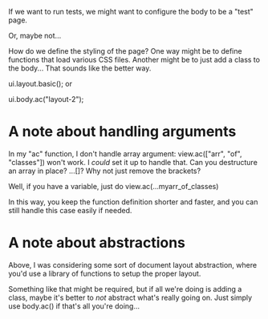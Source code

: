 If we want to run tests, we might want to configure the body to be a "test" page.

Or, maybe not...

How do we define the styling of the page?  One way might be to define functions that load various CSS files.  Another might be to just add a class to the body...  That sounds like the better way.

ui.layout.basic(); 
or 

ui.body.ac("layout-2");

# A note about handling arguments

In my "ac" function, I don't handle array argument: view.ac(["arr", "of", "classes"]) won't work.  I _could_ set it up to handle that.  Can you destructure an array in place?  ...[]?  Why not just remove the brackets?

Well, if you have a variable, just do view.ac(...myarr_of_classes)

In this way, you keep the function definition shorter and faster, and you can still handle this case easily if needed.


# A note about abstractions

Above, I was considering some sort of document layout abstraction, where you'd use a library of functions to setup the proper layout.

Something like that might be required, but if all we're doing is adding a class, maybe it's better to _not_ abstract what's really going on.  Just simply use body.ac() if that's all you're doing...